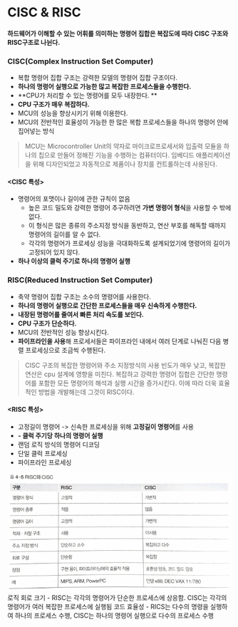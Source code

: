 CISC & RISC
===========

#### 하드웨어가 이해할 수 있는 어휘를 의미하는 명령어 집합은 복잡도에 따라 CISC 구조와 RISC구조로 나뉜다.


### CISC(Complex Instruction Set Computer)
- 복합 명령어 집합 구조는 강력한 모델의 명령어 집합 구조이다.
- **하나의 명령어 실행으로 가능한 많고 복잡한 프로세스들을 수행한다.**
- **CPU가 처리할 수 있는 명령어를 모두 내장한다. **
- **CPU 구조가 매우 복잡하다.**
- MCU의 성능을 향상시키기 위해 이용한다.
- MCU의 전반적인 효율성이 가능한 한 많은 복합 프로세스들을 하나의 명령어 안에 집어넣는 방식
 > MCU는 Microcontroller Unit의 약자로 마이크로프로세서와 입출력 모듈을 하나의 칩으로  만들어 정해진 기능을 수행하는 컴퓨터이다.
 > 임베디드 애플리케이션을 위해 디자인되었고 자동적으로 제품이나 장치를 컨트롤하는데 사용된다.


#### <CISC 특성>
- 명령어의 포맷이나 길이에 관한 규칙이 없음
  - 높은 코드 밀도와 강력한 명령어 추구하려면 **가변 명령어 형식**을 사용할 수 밖에 없다.
  - 이 형식은 많은 종류의 주소지정 방식을 동반하고, 연산 부호를 해독할 때까지 명령어의 길이를 알 수 없다.
  - 각각의 명령어가 프로세싱 성능을 극대화하도록 설계되었기에 명령어의 길이가 고정되어 있지 않다.
- **하나 이상의 클럭 주기로 하나의 명령어 실행**



### RISC(Reduced Instruction Set Computer)
- 축약 명령어 집합 구조는 소수의 명령어를 사용한다.
- **하나의 명령어 실행으로 간단한 프로세스들을 매우 신속하게 수행한다.**
- **내장된 명령어를 줄여서 빠른 처리 속도를 보인다.**
- **CPU 구조가 단순하다.**
- MCU의 전반적인 성능 향상시킨다.
- **파이프라인을 사용**해 프로세서들은 파이프라인 내에서 여러 단계로 나눠진 다음 병렬 프로세싱으로 조금씩 수행된다.
> CISC 구조의 복잡한 명령어와 주소 지정방식의 사용 빈도가 매우 낮고, 복잡한 연산은 cpu 설계에 영향을 미친다.
> 복잡하고 강력한 명령어 집합은 간단한 명령어를 포함한 모든 명령어의 해석과 실행 시간을 증가시킨다.
> 이에 따라 더욱 효율적인 방법을 개발해는데 그것이 RISC이다.

#### <RISC 특성>
- 고정길이 명령어  -> 신속한 프로세싱을 위해 **고정길이 명령어**를 사용
- **- 클럭 주기당 하나의 명령어 실행**
- 랜덤 로직 방식의 명령어 디코딩
- 단일 클럭 프로세싱
- 파이프라인 프로세싱


<img src = "./imgs/cisc_risc_table.png"  >
로직 회로 크기 - RISC는 각각의 명령어가 단순한 프로세스에 상응함. CISC는 각각의 명령어가 여러 복잡한 프로세스에 실행됨
코드 효율성 - RICS는 다수의 명령을 실행하여 하나의 프로세스 수행, CISC는 하나의 명령어 실행으로 다수의 프로세스 수행


